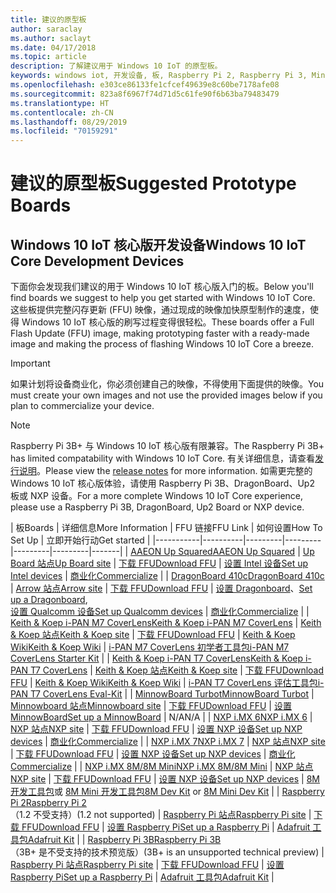 ```yaml
---
title: 建议的原型板
author: saraclay
ms.author: saclayt
ms.date: 04/17/2018
ms.topic: article
description: 了解建议用于 Windows 10 IoT 的原型板。
keywords: windows iot, 开发设备, 板, Raspberry Pi 2, Raspberry Pi 3, Minnowboard Max, Dragonboard
ms.openlocfilehash: e303ce86133fe1cfcef49639e8c60be7178afe08
ms.sourcegitcommit: 823a8f6967f74d71d5c61fe90f6b63ba79483479
ms.translationtype: HT
ms.contentlocale: zh-CN
ms.lasthandoff: 08/29/2019
ms.locfileid: "70159291"
---
```

# <a name="suggested-prototype-boards"></a><span data-ttu-id="02ec0-104">建议的原型板</span><span class="sxs-lookup"><span data-stu-id="02ec0-104">Suggested Prototype Boards</span></span>

## <a name="windows-10-iot-core-development-devices"></a><span data-ttu-id="02ec0-105">Windows 10 IoT 核心版开发设备</span><span class="sxs-lookup"><span data-stu-id="02ec0-105">Windows 10 IoT Core Development Devices</span></span>
<span data-ttu-id="02ec0-106">下面你会发现我们建议的用于 Windows 10 IoT 核心版入门的板。</span><span class="sxs-lookup"><span data-stu-id="02ec0-106">Below you'll find boards we suggest to help you get started with Windows 10 IoT Core.</span></span> <span data-ttu-id="02ec0-107">这些板提供完整闪存更新 (FFU) 映像，通过现成的映像加快原型制作的速度，使得 Windows 10 IoT 核心版的刷写过程变得很轻松。</span><span class="sxs-lookup"><span data-stu-id="02ec0-107">These boards offer a Full Flash Update (FFU) image, making prototyping faster with a ready-made image and making the process of flashing Windows 10 IoT Core a breeze.</span></span>

> [!IMPORTANT]
> <span data-ttu-id="02ec0-108">如果计划将设备商业化，你必须创建自己的映像，不得使用下面提供的映像。</span><span class="sxs-lookup"><span data-stu-id="02ec0-108">You must create your own images and not use the provided images below if you plan to commercialize your device.</span></span>

> [!NOTE]
> <span data-ttu-id="02ec0-109">Raspberry Pi 3B+ 与 Windows 10 IoT 核心版有限兼容。</span><span class="sxs-lookup"><span data-stu-id="02ec0-109">The Raspberry Pi 3B+ has limited compatability with Windows 10 IoT Core.</span></span> <span data-ttu-id="02ec0-110">有关详细信息，请查看[发行说明](https://docs.microsoft.com/en-us/windows/iot-core/release-notes/insider/rpi3bp)。</span><span class="sxs-lookup"><span data-stu-id="02ec0-110">Please view the [release notes](https://docs.microsoft.com/en-us/windows/iot-core/release-notes/insider/rpi3bp) for more information.</span></span> <span data-ttu-id="02ec0-111">如需更完整的 Windows 10 IoT 核心版体验，请使用 Raspberry Pi 3B、DragonBoard、Up2 板或 NXP 设备。</span><span class="sxs-lookup"><span data-stu-id="02ec0-111">For a more complete Windows 10 IoT Core experience, please use a Raspberry Pi 3B, DragonBoard, Up2 Board or NXP device.</span></span> 


| <span data-ttu-id="02ec0-112">板</span><span class="sxs-lookup"><span data-stu-id="02ec0-112">Boards</span></span> | <span data-ttu-id="02ec0-113">详细信息</span><span class="sxs-lookup"><span data-stu-id="02ec0-113">More Information</span></span> | <span data-ttu-id="02ec0-114">FFU 链接</span><span class="sxs-lookup"><span data-stu-id="02ec0-114">FFU Link</span></span> | <span data-ttu-id="02ec0-115">如何设置</span><span class="sxs-lookup"><span data-stu-id="02ec0-115">How To Set Up</span></span> | <span data-ttu-id="02ec0-116">立即开始行动</span><span class="sxs-lookup"><span data-stu-id="02ec0-116">Get started</span></span> |
|-----------|----------|---------|---------|---------|---------|-------|
| [<span data-ttu-id="02ec0-117">AAEON Up Squared</span><span class="sxs-lookup"><span data-stu-id="02ec0-117">AAEON Up Squared</span></span>](https://up-board.org/upsquared/specifications/) | [<span data-ttu-id="02ec0-118">Up Board 站点</span><span class="sxs-lookup"><span data-stu-id="02ec0-118">Up Board site</span></span>](https://up-shop.org/28-up-squared) | [<span data-ttu-id="02ec0-119">下载 FFU</span><span class="sxs-lookup"><span data-stu-id="02ec0-119">Download FFU</span></span>](https://downloads.up-community.org/?post_type=wpdmpro&p=204&preview=true) | [<span data-ttu-id="02ec0-120">设置 Intel 设备</span><span class="sxs-lookup"><span data-stu-id="02ec0-120">Set up Intel devices</span></span>](https://docs.microsoft.com/en-us/windows/iot-core/tutorials/intel) | [<span data-ttu-id="02ec0-121">商业化</span><span class="sxs-lookup"><span data-stu-id="02ec0-121">Commercialize</span></span>](https://up-shop.org/home/270-up-squared.html) | 
| [<span data-ttu-id="02ec0-122">DragonBoard 410c</span><span class="sxs-lookup"><span data-stu-id="02ec0-122">DragonBoard 410c</span></span>](https://developer.qualcomm.com/hardware/dragonboard-410c) | [<span data-ttu-id="02ec0-123">Arrow 站点</span><span class="sxs-lookup"><span data-stu-id="02ec0-123">Arrow site</span></span>](https://www.arrow.com/en/products/dragonboard410c/arrow-development-tools) | [<span data-ttu-id="02ec0-124">下载 FFU</span><span class="sxs-lookup"><span data-stu-id="02ec0-124">Download FFU</span></span>](https://www.microsoft.com/en-us/software-download/windows10IoTCore#!) | <span data-ttu-id="02ec0-125">[设置 Dragonboard](https://docs.microsoft.com/en-us/windows/iot-core/tutorials/dragonboard)、</span><span class="sxs-lookup"><span data-stu-id="02ec0-125">[Set up a Dragonboard](https://docs.microsoft.com/en-us/windows/iot-core/tutorials/dragonboard),</span></span><br>[<span data-ttu-id="02ec0-126">设置 Qualcomm 设备</span><span class="sxs-lookup"><span data-stu-id="02ec0-126">Set up Qualcomm devices</span></span>](https://docs.microsoft.com/en-us/windows/iot-core/tutorials/qualcomm) | [<span data-ttu-id="02ec0-127">商业化</span><span class="sxs-lookup"><span data-stu-id="02ec0-127">Commercialize</span></span>](https://www.arrow.com/en/products/dragonboard410c/arrow-development-tools) | 
| [<span data-ttu-id="02ec0-128">Keith & Koep i-PAN M7 CoverLens</span><span class="sxs-lookup"><span data-stu-id="02ec0-128">Keith & Koep i-PAN M7 CoverLens</span></span>](https://keith-koep.com/de/produkte/produkte-hmi/i-pan-m7-coverlens-arm-touch-panel-pc-eigenschaften/) | [<span data-ttu-id="02ec0-129">Keith & Koep 站点</span><span class="sxs-lookup"><span data-stu-id="02ec0-129">Keith & Koep site</span></span>](https://keith-koep.com/de/produkte/produkte-hmi/i-pan-m7-coverlens-arm-touch-panel-computer-technische-daten/) | [<span data-ttu-id="02ec0-130">下载 FFU</span><span class="sxs-lookup"><span data-stu-id="02ec0-130">Download FFU</span></span>](https://support.keith-koep.com/service/doku.php/service/winiot/images) | [<span data-ttu-id="02ec0-131">Keith & Koep Wiki</span><span class="sxs-lookup"><span data-stu-id="02ec0-131">Keith & Koep Wiki</span></span>](https://support.keith-koep.com/service/doku.php/service/hardware/panel/ipanm7) | [<span data-ttu-id="02ec0-132">i-PAN M7 CoverLens 初学者工具包</span><span class="sxs-lookup"><span data-stu-id="02ec0-132">i-PAN M7 CoverLens Starter Kit</span></span>](https://keith-koep.com/de/produkte/produkte-eval-kits/i-pan-m7-coverlens-starter-kit-technische-daten/) | 
| [<span data-ttu-id="02ec0-133">Keith & Koep i-PAN T7 CoverLens</span><span class="sxs-lookup"><span data-stu-id="02ec0-133">Keith & Koep i-PAN T7 CoverLens</span></span>](https://keith-koep.com/de/produkte/produkte-hmi/i-pan-t7-coverlens-arm-touch-panel-pc-eigenschaften/) | [<span data-ttu-id="02ec0-134">Keith & Koep 站点</span><span class="sxs-lookup"><span data-stu-id="02ec0-134">Keith & Koep site</span></span>](https://keith-koep.com/de/produkte/produkte-hmi/i-pan-t7-coverlens-arm-touch-panel-computer-technische-daten/) | [<span data-ttu-id="02ec0-135">下载 FFU</span><span class="sxs-lookup"><span data-stu-id="02ec0-135">Download FFU</span></span>](https://support.keith-koep.com/service/doku.php/service/winiot/images) | [<span data-ttu-id="02ec0-136">Keith & Koep Wiki</span><span class="sxs-lookup"><span data-stu-id="02ec0-136">Keith & Koep Wiki</span></span>](https://support.keith-koep.com/service/doku.php/service/hardware/panel/ipant7) | [<span data-ttu-id="02ec0-137">i-PAN T7 CoverLens 评估工具包</span><span class="sxs-lookup"><span data-stu-id="02ec0-137">i-PAN T7 CoverLens Eval-Kit</span></span>](https://keith-koep.com/de/produkte/produkte-eval-kits/i-pan-t7-coverlens-eval-kit-technische-daten/) | 
| [<span data-ttu-id="02ec0-138">MinnowBoard Turbot</span><span class="sxs-lookup"><span data-stu-id="02ec0-138">MinnowBoard Turbot</span></span>](https://minnowboard.org) | [<span data-ttu-id="02ec0-139">Minnowboard 站点</span><span class="sxs-lookup"><span data-stu-id="02ec0-139">Minnowboard site</span></span>](https://minnowboard.org/get-a-board) | [<span data-ttu-id="02ec0-140">下载 FFU</span><span class="sxs-lookup"><span data-stu-id="02ec0-140">Download FFU</span></span>](https://www.microsoft.com/en-us/software-download/windows10IoTCore#!) | [<span data-ttu-id="02ec0-141">设置 MinnowBoard</span><span class="sxs-lookup"><span data-stu-id="02ec0-141">Set up a MinnowBoard</span></span>](https://docs.microsoft.com/en-us/windows/iot-core/tutorials/minnowboard) | <span data-ttu-id="02ec0-142">N/A</span><span class="sxs-lookup"><span data-stu-id="02ec0-142">N/A</span></span> |
| [<span data-ttu-id="02ec0-143">NXP i.MX 6</span><span class="sxs-lookup"><span data-stu-id="02ec0-143">NXP i.MX 6</span></span>](https://www.nxp.com/products/processors-and-microcontrollers/arm-based-processors-and-mcus/i.mx-applications-processors/i.mx-6-processors:IMX6X_SERIES) | [<span data-ttu-id="02ec0-144">NXP 站点</span><span class="sxs-lookup"><span data-stu-id="02ec0-144">NXP site</span></span>](https://www.nxp.com/products/processors-and-microcontrollers/arm-based-processors-and-mcus/i.mx-applications-processors/i.mx-6-processors:IMX6X_SERIES) | [<span data-ttu-id="02ec0-145">下载 FFU</span><span class="sxs-lookup"><span data-stu-id="02ec0-145">Download FFU</span></span>](https://github.com/ms-iot/imx-iotcore) | [<span data-ttu-id="02ec0-146">设置 NXP 设备</span><span class="sxs-lookup"><span data-stu-id="02ec0-146">Set up NXP devices</span></span>](https://docs.microsoft.com/en-us/windows/iot-core/tutorials/nxp) | [<span data-ttu-id="02ec0-147">商业化</span><span class="sxs-lookup"><span data-stu-id="02ec0-147">Commercialize</span></span>](https://www.solid-run.com/nxp-family/hummingboard/imx6-win-10-iot-core/) | 
| [<span data-ttu-id="02ec0-148">NXP i.MX 7</span><span class="sxs-lookup"><span data-stu-id="02ec0-148">NXP i.MX 7</span></span>](https://www.nxp.com/products/processors-and-microcontrollers/arm-based-processors-and-mcus/i.mx-applications-processors/i.mx-7-processors:IMX7-SERIES) | [<span data-ttu-id="02ec0-149">NXP 站点</span><span class="sxs-lookup"><span data-stu-id="02ec0-149">NXP site</span></span>](https://www.nxp.com/products/processors-and-microcontrollers/arm-based-processors-and-mcus/i.mx-applications-processors/i.mx-7-processors:IMX7-SERIES) | [<span data-ttu-id="02ec0-150">下载 FFU</span><span class="sxs-lookup"><span data-stu-id="02ec0-150">Download FFU</span></span>](https://github.com/ms-iot/imx-iotcore) | [<span data-ttu-id="02ec0-151">设置 NXP 设备</span><span class="sxs-lookup"><span data-stu-id="02ec0-151">Set up NXP devices</span></span>](https://docs.microsoft.com/en-us/windows/iot-core/tutorials/nxp) | [<span data-ttu-id="02ec0-152">商业化</span><span class="sxs-lookup"><span data-stu-id="02ec0-152">Commercialize</span></span>](https://www.compulab.com/products/iot-gateways/iot-gate-imx7-nxp-i-mx-7-internet-of-things-gateway/) | 
| [<span data-ttu-id="02ec0-153">NXP i.MX 8M/8M Mini</span><span class="sxs-lookup"><span data-stu-id="02ec0-153">NXP i.MX 8M/8M Mini</span></span>](https://www.nxp.com/products/processors-and-microcontrollers/arm-based-processors-and-mcus/i.mx-applications-processors/i.mx-8-processors:IMX8-SERIES) | [<span data-ttu-id="02ec0-154">NXP 站点</span><span class="sxs-lookup"><span data-stu-id="02ec0-154">NXP site</span></span>](https://www.nxp.com/products/processors-and-microcontrollers/arm-based-processors-and-mcus/i.mx-applications-processors/i.mx-8-processors:IMX8-SERIES) | [<span data-ttu-id="02ec0-155">下载 FFU</span><span class="sxs-lookup"><span data-stu-id="02ec0-155">Download FFU</span></span>](https://github.com/ms-iot/imx-iotcore) | [<span data-ttu-id="02ec0-156">设置 NXP 设备</span><span class="sxs-lookup"><span data-stu-id="02ec0-156">Set up NXP devices</span></span>](https://docs.microsoft.com/en-us/windows/iot-core/tutorials/nxp) | <span data-ttu-id="02ec0-157">[8M 开发工具包](https://www.nxp.com/support/developer-resources/software-development-tools/i.mx-developer-resources/evaluation-kit-for-the-i.mx-8m-applications-processor:MCIMX8M-EVK)或 [8M Mini 开发工具包](https://www.nxp.com/support/developer-resources/software-development-tools/i.mx-developer-resources/evaluation-kit-for-the-i.mx-8m-mini-applications-processor:8MMINILPD4-EVK)</span><span class="sxs-lookup"><span data-stu-id="02ec0-157">[8M Dev Kit](https://www.nxp.com/support/developer-resources/software-development-tools/i.mx-developer-resources/evaluation-kit-for-the-i.mx-8m-applications-processor:MCIMX8M-EVK) or [8M Mini Dev Kit](https://www.nxp.com/support/developer-resources/software-development-tools/i.mx-developer-resources/evaluation-kit-for-the-i.mx-8m-mini-applications-processor:8MMINILPD4-EVK)</span></span> |
| [<span data-ttu-id="02ec0-158">Raspberry Pi 2</span><span class="sxs-lookup"><span data-stu-id="02ec0-158">Raspberry Pi 2</span></span>](https://www.raspberrypi.org/products/raspberry-pi-2-model-b/)<br> <span data-ttu-id="02ec0-159">（1.2 不受支持）</span><span class="sxs-lookup"><span data-stu-id="02ec0-159">(1.2 not supported)</span></span> | [<span data-ttu-id="02ec0-160">Raspberry Pi 站点</span><span class="sxs-lookup"><span data-stu-id="02ec0-160">Raspberry Pi site</span></span>](https://www.raspberrypi.org/products/raspberry-pi-2-model-b/) | [<span data-ttu-id="02ec0-161">下载 FFU</span><span class="sxs-lookup"><span data-stu-id="02ec0-161">Download FFU</span></span>](https://www.microsoft.com/en-us/software-download/windows10IoTCore#!) | [<span data-ttu-id="02ec0-162">设置 Raspberry Pi</span><span class="sxs-lookup"><span data-stu-id="02ec0-162">Set up a Raspberry Pi</span></span>](https://docs.microsoft.com/en-us/windows/iot-core/tutorials/rpi) | [<span data-ttu-id="02ec0-163">Adafruit 工具包</span><span class="sxs-lookup"><span data-stu-id="02ec0-163">Adafruit Kit</span></span>](https://docs.microsoft.com/en-us/windows/iot-core/tutorials/adafruitkit) | 
| [<span data-ttu-id="02ec0-164">Raspberry Pi 3B</span><span class="sxs-lookup"><span data-stu-id="02ec0-164">Raspberry Pi 3B</span></span>](https://www.raspberrypi.org/products/raspberry-pi-3-model-b/)<br> <span data-ttu-id="02ec0-165">（3B+ 是不受支持的技术预览版）</span><span class="sxs-lookup"><span data-stu-id="02ec0-165">(3B+ is an unsupported technical preview)</span></span> | [<span data-ttu-id="02ec0-166">Raspberry Pi 站点</span><span class="sxs-lookup"><span data-stu-id="02ec0-166">Raspberry Pi site</span></span>](https://www.raspberrypi.org/products/raspberry-pi-3-model-b/) | [<span data-ttu-id="02ec0-167">下载 FFU</span><span class="sxs-lookup"><span data-stu-id="02ec0-167">Download FFU</span></span>](https://www.microsoft.com/en-us/software-download/windows10IoTCore#!) | [<span data-ttu-id="02ec0-168">设置 Raspberry Pi</span><span class="sxs-lookup"><span data-stu-id="02ec0-168">Set up a Raspberry Pi</span></span>](https://docs.microsoft.com/en-us/windows/iot-core/tutorials/rpi) | [<span data-ttu-id="02ec0-169">Adafruit 工具包</span><span class="sxs-lookup"><span data-stu-id="02ec0-169">Adafruit Kit</span></span>](https://docs.microsoft.com/en-us/windows/iot-core/tutorials/adafruitkit) |
